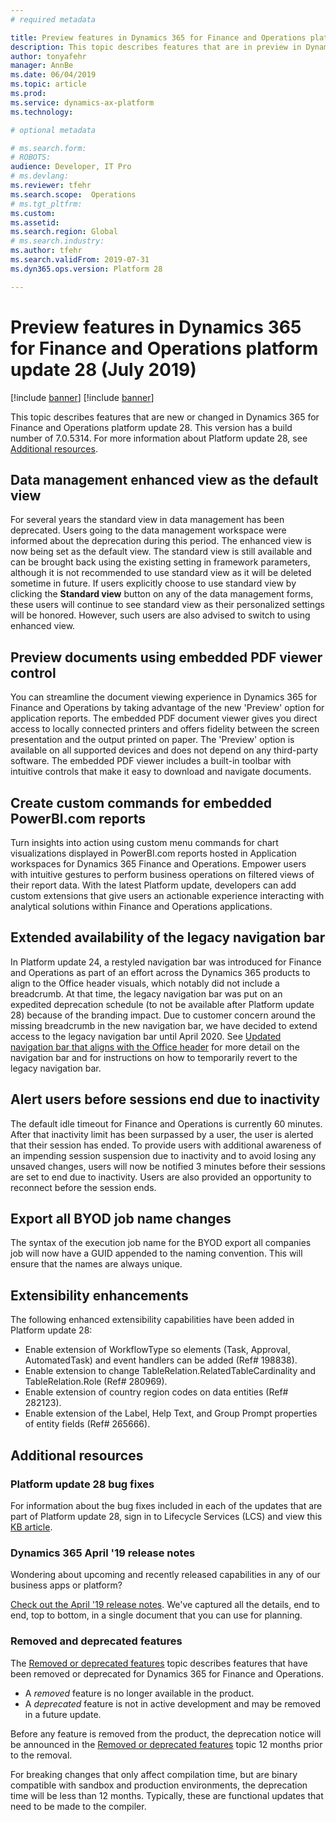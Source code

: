 ```yaml
---
# required metadata

title: Preview features in Dynamics 365 for Finance and Operations platform update 28 (July 2019)
description: This topic describes features that are in preview in Dynamics 365 for Finance and Operations platform update 28 (July 2019). 
author: tonyafehr
manager: AnnBe
ms.date: 06/04/2019
ms.topic: article
ms.prod: 
ms.service: dynamics-ax-platform
ms.technology: 

# optional metadata

# ms.search.form: 
# ROBOTS: 
audience: Developer, IT Pro
# ms.devlang: 
ms.reviewer: tfehr
ms.search.scope:  Operations
# ms.tgt_pltfrm: 
ms.custom: 
ms.assetid:
ms.search.region: Global
# ms.search.industry: 
ms.author: tfehr
ms.search.validFrom: 2019-07-31
ms.dyn365.ops.version: Platform 28

---
```

# Preview features in Dynamics 365 for Finance and Operations platform update 28 (July 2019)

[!include [banner](../includes/banner.md)]
[!include [banner](../includes/preview-banner.md)]

This topic describes features that are new or changed in Dynamics 365 for Finance and Operations platform update 28. This version has a build number of 7.0.5314. For more information about Platform update 28, see [Additional resources](whats-new-platform-update-28.md#additional-resources).

## Data management enhanced view as the default view
For several years the standard view in data management has been deprecated. Users going to the data management workspace were informed about the deprecation during this period. The enhanced view is now being set as the default view. The standard view is still available and can be brought back using the existing setting in framework parameters, although it is not recommended to use standard view as it will be deleted sometime in future. If users explicitly choose to use standard view by clicking the **Standard view** button on any of the data management forms, these users will continue to see standard view as their personalized settings will be honored. However, such users are also advised to switch to using enhanced view.

## Preview documents using embedded PDF viewer control
You can streamline the document viewing experience in Dynamics 365 for Finance and Operations by taking advantage of the new 'Preview' option for application reports. The embedded PDF document viewer gives you direct access to locally connected printers and offers fidelity between the screen presentation and the output printed on paper. The 'Preview' option is available on all supported devices and does not depend on any third-party software. The embedded PDF viewer includes a built-in toolbar with intuitive controls that make it easy to download and navigate documents.

## Create custom commands for embedded PowerBI.com reports
Turn insights into action using custom menu commands for chart visualizations displayed in PowerBI.com reports hosted in Application workspaces for Dynamics 365 Finance and Operations. Empower users with intuitive gestures to perform business operations on filtered views of their report data. With the latest Platform update, developers can add custom extensions that give users an actionable experience interacting with analytical solutions within Finance and Operations applications.

## Extended availability of the legacy navigation bar
In Platform update 24, a restyled navigation bar was introduced for Finance and Operations as part of an effort across the Dynamics 365 products to align to the Office header visuals, which notably did not include a breadcrumb. At that time, the legacy navigation bar was put on an expedited deprecation schedule (to not be available after Platform update 28) because of the branding impact. Due to customer concern around the missing breadcrumb in the new navigation bar, we have decided to extend access to the legacy navigation bar until April 2020. See [Updated navigation bar that aligns with the Office header](https://docs.microsoft.com/business-applications-release-notes/April19/dynamics365-finance-operations/updatednavbar) for more detail on the navigation bar and for instructions on how to temporarily revert to the legacy navigation bar. 

## Alert users before sessions end due to inactivity
The default idle timeout for Finance and Operations is currently 60 minutes. After that inactivity limit has been surpassed by a user, the user is alerted that their session has ended. To provide users with additional awareness of an impending session suspension due to inactivity and to avoid losing any unsaved changes, users will now be notified 3 minutes before their sessions are set to end due to inactivity. Users are also provided an opportunity to reconnect before the session ends.  

## Export all BYOD job name changes
The syntax of the execution job name for the BYOD export all companies job will now have a GUID appended to the naming convention. This will ensure that the names are always unique.

## Extensibility enhancements
The following enhanced extensibility capabilities have been added in Platform update 28:

- Enable extension of WorkflowType so elements (Task, Approval, AutomatedTask) and event handlers can be added (Ref# 198838).
- Enable extension to change TableRelation.RelatedTableCardinality and TableRelation.Role (Ref# 280969).
- Enable extension of country region codes on data entities (Ref# 282123).
- Enable extension of the Label, Help Text, and Group Prompt properties of entity fields (Ref# 265666).

## Additional resources

### Platform update 28 bug fixes
For information about the bug fixes included in each of the updates that are part of Platform update 28, sign in to Lifecycle Services (LCS) and view this [KB article](https://fix.lcs.dynamics.com/Issue/Details?bugId=328737&dbType=3&qc=c3c678b3cdf18a7df3f284866ca4c5705b9e1e8df684b6db0222788c15fe1d2b).

### Dynamics 365 April '19 release notes
Wondering about upcoming and recently released capabilities in any of our business apps or platform?

[Check out the April '19 release notes](https://docs.microsoft.com/business-applications-release-notes/April19/index). We've captured all the details, end to end, top to bottom, in a single document that you can use for planning.

### Removed and deprecated features
The [Removed or deprecated features](../../dev-itpro/migration-upgrade/deprecated-features.md) topic describes features that have been removed or deprecated for Dynamics 365 for Finance and Operations.

- A *removed* feature is no longer available in the product.
- A *deprecated* feature is not in active development and may be removed in a future update.

Before any feature is removed from the product, the deprecation notice will be announced in the [Removed or deprecated features](../../dev-itpro/migration-upgrade/deprecated-features.md) topic 12 months prior to the removal.

For breaking changes that only affect compilation time, but are binary compatible with sandbox and production environments, the deprecation time will be less than 12 months. Typically, these are functional updates that need to be made to the compiler.
